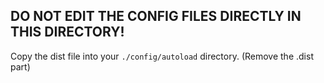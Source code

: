DO NOT EDIT THE CONFIG FILES DIRECTLY IN THIS DIRECTORY!
--------------------------------------------------------

Copy the dist file into your `./config/autoload` directory. (Remove the .dist part)